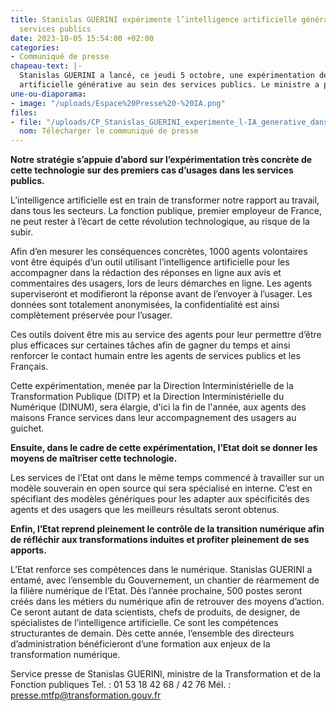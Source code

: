 ```yaml
---
title: Stanislas GUERINI expérimente l’intelligence artificielle générative dans les
  services publics
date: 2023-10-05 15:54:00 +02:00
categories:
- Communiqué de presse
chapeau-text: |-
  Stanislas GUERINI a lancé, ce jeudi 5 octobre, une expérimentation de l’intelligence
  artificielle générative au sein des services publics. Le ministre a présenté sa stratégie pour anticiper et accompagner le déploiement de l’intelligence artificielle dans la fonction publique, dans la continuité de la stratégie nationale pour l’intelligence artificielle et du comité de l’intelligence artificielle générative installé par la Première ministre. Ce comité aura notamment vocation à éclairer notre politique sur l’usage de l’intelligence artificielle dans les services publics.
une-ou-diaporama:
- image: "/uploads/Espace%20Presse%20-%20IA.png"
files:
- file: "/uploads/CP_Stanislas_GUERINI_experimente_l-IA_generative_dans_les_services_publics.pdf"
  nom: Télécharger le communiqué de presse
---
```


**Notre stratégie s’appuie d’abord sur l’expérimentation très concrète de cette
technologie sur des premiers cas d’usages dans les services publics.**

L’intelligence artificielle est en train de transformer notre rapport au travail, dans tous les secteurs. La fonction publique, premier employeur de France, ne peut rester à l’écart de cette révolution technologique, au risque de la subir.

Afin d’en mesurer les conséquences concrètes, 1000 agents volontaires vont être équipés d’un outil utilisant l’intelligence artificielle pour les accompagner dans la rédaction des réponses en ligne aux avis et commentaires des usagers, lors de leurs démarches en ligne. Les agents superviseront et modifieront la réponse avant de l’envoyer à l’usager. Les données sont totalement anonymisées, la confidentialité est ainsi complètement préservée pour l’usager.

Ces outils doivent être mis au service des agents pour leur permettre d’être plus
efficaces sur certaines tâches afin de gagner du temps et ainsi renforcer le contact
humain entre les agents de services publics et les Français.

Cette expérimentation, menée par la Direction Interministérielle de la Transformation
Publique (DITP) et la Direction Interministérielle du Numérique (DINUM), sera élargie, d'ici la fin de l'année, aux agents des maisons France services dans leur accompagnement des usagers au guichet.

**Ensuite, dans le cadre de cette expérimentation, l’Etat doit se donner les moyens de maîtriser cette technologie.**

Les services de l’Etat ont dans le même temps commencé à travailler sur un modèle
souverain en open source qui sera spécialisé en interne. C’est en spécifiant des
modèles génériques pour les adapter aux spécificités des agents et des usagers que les meilleurs résultats seront obtenus.

**Enfin, l’Etat reprend pleinement le contrôle de la transition numérique afin de
réfléchir aux transformations induites et profiter pleinement de ses apports.**

L’Etat renforce ses compétences dans le numérique. Stanislas GUERINI a entamé, avec
l’ensemble du Gouvernement, un chantier de réarmement de la filière numérique de l’Etat. Dès l’année prochaine, 500 postes seront créés dans les métiers du numérique afin de retrouver des moyens d’action. Ce seront autant de data scientists, chefs de produits, de designer, de spécialistes de l’intelligence artificielle. Ce sont les compétences structurantes de demain. Dès cette année, l’ensemble des directeurs d’administration bénéficieront d’une formation aux enjeux de la transformation numérique.


Service presse de Stanislas GUERINI, ministre de la Transformation et de la Fonction publiques
Tel. : 01 53 18 42 68 / 42 76
Mél. : presse.mtfp@transformation.gouv.fr